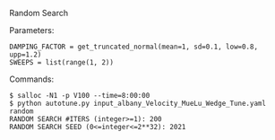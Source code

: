 Random Search

Parameters: 
```
DAMPING_FACTOR = get_truncated_normal(mean=1, sd=0.1, low=0.8, upp=1.2)
SWEEPS = list(range(1, 2))
```

Commands:
```
$ salloc -N1 -p V100 --time=8:00:00
$ python autotune.py input_albany_Velocity_MueLu_Wedge_Tune.yaml random
RANDOM SEARCH #ITERS (integer>=1): 200
RANDOM SEARCH SEED (0<=integer<=2**32): 2021
```

